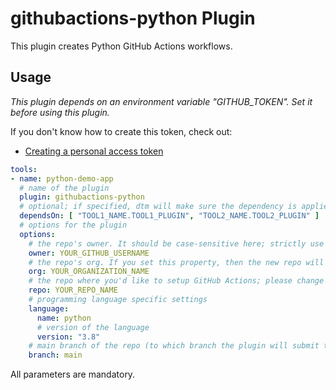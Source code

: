 # githubactions-python Plugin

This plugin creates Python GitHub Actions workflows.

## Usage

_This plugin depends on an environment variable "GITHUB_TOKEN". Set it before using this plugin._

If you don't know how to create this token, check out:
- [Creating a personal access token](https://docs.github.com/en/authentication/keeping-your-account-and-data-secure/creating-a-personal-access-token)

```yaml
tools:
- name: python-demo-app
  # name of the plugin
  plugin: githubactions-python
  # optional; if specified, dtm will make sure the dependency is applied first before handling this tool.
  dependsOn: [ "TOOL1_NAME.TOOL1_PLUGIN", "TOOL2_NAME.TOOL2_PLUGIN" ]
  # options for the plugin
  options:
    # the repo's owner. It should be case-sensitive here; strictly use your GitHub user name; please change the value below.
    owner: YOUR_GITHUB_USERNAME
    # the repo's org. If you set this property, then the new repo will be created under the org you're given, and the "owner" setting above will be ignored.
    org: YOUR_ORGANIZATION_NAME
    # the repo where you'd like to setup GitHub Actions; please change the value below to an existing repo.
    repo: YOUR_REPO_NAME
    # programming language specific settings
    language:
      name: python
      # version of the language
      version: "3.8"
    # main branch of the repo (to which branch the plugin will submit the workflows)
    branch: main
```

All parameters are mandatory.
